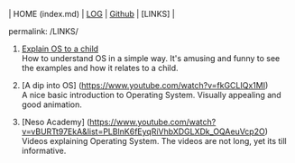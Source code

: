 
| HOME (index.md) | [LOG](TXT/mylog.txt) | [Github](https://github.com/aveliaa) |  [LINKS] |

permalink: /LINKS/

1. [Explain OS to a child](https://www.quora.com/How-do-I-explain-what-an-operating-system-is-to-a-child)<br>
How to understand OS in a simple way.
It's amusing and funny to see the examples and how it relates to a child.

2. [A dip into OS] (https://www.youtube.com/watch?v=fkGCLIQx1MI)<br>
A nice basic introduction to Operating System.
Visually appealing and good animation.

3. [Neso Academy] (https://www.youtube.com/watch?v=vBURTt97EkA&list=PLBlnK6fEyqRiVhbXDGLXDk_OQAeuVcp2O)<br>
Videos explaining Operating System.
The videos are not long, yet its till informative.
